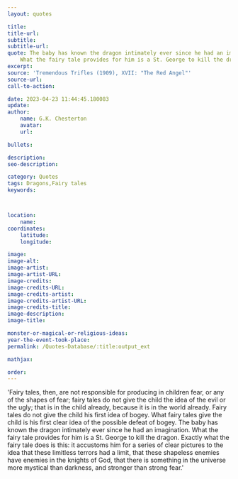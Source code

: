 ```yaml
---
layout: quotes

title:
title-url:
subtitle:
subtitle-url:
quote: The baby has known the dragon intimately ever since he had an imagination.
    What the fairy tale provides for him is a St. George to kill the dragon.
excerpt:
source: 'Tremendous Trifles (1909), XVII: "The Red Angel"'
source-url:
call-to-action:

date: 2023-04-23 11:44:45.180083
update:
author:
    name: G.K. Chesterton
    avatar:
    url:

bullets:

description:
seo-description:

category: Quotes
tags: Dragons,Fairy tales
keywords:



location:
    name:
coordinates:
    latitude:
    longitude:

image:
image-alt:
image-artist:
image-artist-URL:
image-credits:
image-credits-URL:
image-credits-artist:
image-credits-artist-URL:
image-credits-title:
image-description:
image-title:

monster-or-magical-or-religious-ideas:
year-the-event-took-place:
permalink: /Quotes-Database/:title:output_ext

mathjax:

order:
---
```


'Fairy tales, then, are not responsible for producing in children fear, or any of the shapes of fear; fairy tales do not give the child the idea of the evil or the ugly; that is in the child already, because it is in the world already. Fairy tales do not give the child his first idea of bogey. What fairy tales give the child is his first clear idea of the possible defeat of bogey. The baby has known the  dragon intimately ever since he had an imagination. What the fairy tale provides for him is a St. George to kill the dragon. Exactly what the fairy tale does is this: it accustoms him for a series of clear pictures to the idea that these limitless terrors had a limit, that these shapeless enemies have enemies in the knights of  God, that there is something in the universe more mystical than darkness, and stronger than strong fear.'